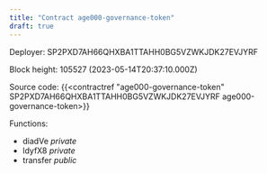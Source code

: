 ```yaml
---
title: "Contract age000-governance-token"
draft: true
---
```

Deployer: SP2PXD7AH66QHXBA1TTAHH0BG5VZWKJDK27EVJYRF


 



Block height: 105527 (2023-05-14T20:37:10.000Z)

Source code: {{<contractref "age000-governance-token" SP2PXD7AH66QHXBA1TTAHH0BG5VZWKJDK27EVJYRF age000-governance-token>}}

Functions:

* diadVe _private_
* ldyfX8 _private_
* transfer _public_

